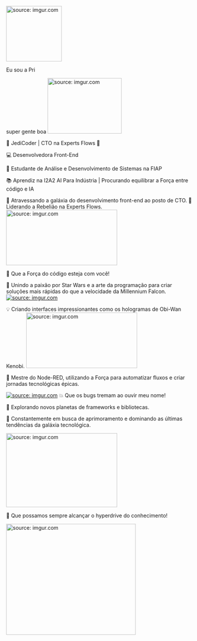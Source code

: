  
<a href="https://imgur.com/6m8fTvu"><img src="https://i.imgur.com/6m8fTvu.gif" title="source: imgur.com" width="150"/></a>


Eu sou a Pri

super gente boa <a href="https://imgur.com/VgPXTHz"><img src="https://i.imgur.com/VgPXTHz.gif" title="source: imgur.com" width="200" height="150" /></a>


🌌 JediCoder | CTO na Experts Flows 🚀

💻 Desenvolvedora Front-End 

🌟 Estudante de Análise e Desenvolvimento de Sistemas na FIAP

📚 Aprendiz na I2A2 AI Para Indústria | Procurando equilibrar a Força entre código e IA

🚀 Atravessando a galáxia do desenvolvimento front-end ao posto de CTO. 💪 Liderando a Rebelião na Experts Flows.  <a href="https://imgur.com/rE6JI80"><img src="https://i.imgur.com/rE6JI80.gif" title="source: imgur.com" width="300" height="150" /></a>

🔧 Que a Força do código esteja com você! 

🌟 Unindo a paixão por Star Wars e a arte da programação para criar soluções mais rápidas do que a velocidade da Millennium Falcon.
<a href="https://imgur.com/TtmOdQ0"><img src="https://i.imgur.com/TtmOdQ0.gif" title="source: imgur.com" /></a>



 💡 Criando interfaces impressionantes como os hologramas de Obi-Wan Kenobi.
<a href="https://imgur.com/vHV1EKi"><img src="https://i.imgur.com/vHV1EKi.gif" title="source: imgur.com" width="300" height="150"/></a>

🤖 Mestre do Node-RED, utilizando a Força para automatizar fluxos e criar jornadas tecnológicas épicas. 

<a href="https://imgur.com/1h4yt6r"><img src="https://i.imgur.com/1h4yt6r.gif" title="source: imgur.com" /></a>
💥 Que os bugs tremam ao ouvir meu nome!

🔭 Explorando novos planetas de frameworks e bibliotecas. 

💫 Constantemente em busca de aprimoramento e dominando as últimas tendências da galáxia tecnológica.

<a href="https://imgur.com/1LtkJx8"><img src="https://i.imgur.com/1LtkJx8.gif" title="source: imgur.com" width="300" height="200"/></a>


 🌌 Que possamos sempre alcançar o hyperdrive do conhecimento!


<a href="https://imgur.com/qhbE8oK"><img src="https://i.imgur.com/qhbE8oK.gif" title="source: imgur.com" width="350" height="300"/></a>


